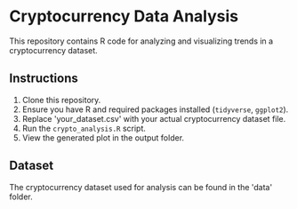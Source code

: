 # Cryptocurrency Data Analysis

This repository contains R code for analyzing and visualizing trends in a cryptocurrency dataset.

## Instructions

1. Clone this repository.
2. Ensure you have R and required packages installed (`tidyverse`, `ggplot2`).
3. Replace 'your_dataset.csv' with your actual cryptocurrency dataset file.
4. Run the `crypto_analysis.R` script.
5. View the generated plot in the output folder.

## Dataset

The cryptocurrency dataset used for analysis can be found in the 'data' folder.

